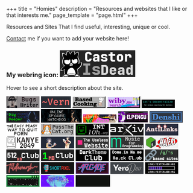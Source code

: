 +++
title = "Homies"
description = "Resources and websites that I like or that interests me."
page_template = "page.html"
+++

Resources and Sites That I find useful, interesting, unique or cool.

[Contact](/contact/) me if you want to add your website here!

<div class="webrings">
<h3>My webring icon: <img title="Castor - Just a regular everyday normal linux user." src="/assets/images/homies/castorisdead.gif" alt="castorisdead.xyz"></h3>
<p>Hover to see a short description about the site.</p>
<a href="https://bugswriter.com" target="_blank" rel="noopener nofollow noreferrer" title="Linux chad, programmer, and a youtuber from India."><img src="/assets/images/homies/bugswriter.png" alt="bugswriter.com"></a>
<a href="https://vern.cc" target="_blank" rel="noopener nofollow noreferrer" title="Non-commercial tilde focused on free software and services."><img src="/assets/images/homies/vern.png" alt="vern.cc"></a>
<a href="https://based.cooking" target="_blank" rel="noopener nofollow noreferrer" title="A simple cooking recipes website."><img src="/assets/images/homies/basedcooking.gif" alt="based.cooking"></a>
<a href="https://wiby.me" target="_blank" rel="noopener nofollow noreferrer" title="Search engine for older style/classic pages."><img src="/assets/images/homies/wiby.gif" target="_blank" rel="noopener nofollow noreferrer" alt="wiby.me"></a>
<a href="https://letsdecentralize.org" target="_blank" rel="noopener nofollow noreferrer" title="Website dedicated to methods of decentralized publishing on the web."><img src="/assets/images/homies/decentralize.png" alt="letsdecentralize.org"></a>
<a href="https://digdeeper.club" target="_blank" rel="noopener nofollow noreferrer" title="A comprehensive article guide to internet privacy, random blogs, reviews and many more."><img src="/assets/images/homies/digdipper.png" alt="digdeeper.club"></a>
<a href="https://spyware.neocities.org" target="_blank" rel="noopener nofollow noreferrer" title="Help to classify spyware in our everyday programs."><img src="/assets/images/homies/spywarewatchdog.png" alt="spyware.neocities.org"></a>
<a href="https://libertywitch.com" target="_blank" rel="noopener nofollow noreferrer" title="Another organic classic website that i find interesting."><img src="/assets/images/homies/libertywitch.png" alt="libertywitch.com"></a>
<a href="https://elpengu.com" target="_blank" rel="noopener nofollow noreferrer" title="The website is all about software freedom."><img src="/assets/images/homies/elpengu.png" alt="elpengu.com"></a>
<a href="https://denshi.org" target="_blank" rel="noopener nofollow noreferrer" title="Just another website that i find interesting."><img src="/assets/images/homies/denshi.png" alt="denshi.org"></a>
<a href="https://easypeasymethod.org" target="_blank" rel="noopener nofollow noreferrer" title="The easy peasy method to quit porn."><img src="/assets/images/homies/easypeasymethod.png" alt="easypeasymethod.org"></a>
<a href="https://pussthecat.org" target="_blank" rel="noopener nofollow noreferrer" title="Site that provides access to privacy focused open source services and video games servers on a non-profit basis."><img src="/assets/images/homies/pussthecat.png" alt="pussthecat.org"></a>
<a href="https://int10h.org/oldschool-pc-fonts/fontlist" target="_blank" rel="noopener nofollow noreferrer" title="The Ultimate Oldschool PC Font Pack."><img src="/assets/images/homies/int10h.png" alt="int10h.org"></a>
<a href="https://arxiv.org" target="_blank" rel="noopener nofollow noreferrer" title="Open access archive containing research papers."><img src="/assets/images/homies/arxiv.png" target="_blank" alt="arxiv.org"></a>
<a href="https://thecashewtrader.gitlab.io/braindump/antilinks" target="_blank" rel="noopener nofollow noreferrer" title="Better alternatives to popular spyware giants."><img src="/assets/images/homies/antilinks.png" target="_blank" alt="thecashewtrader.gitlab.io/braindump/antilinks"></a>
<a href="https://kanye2049.com" target="_blank" rel="noopener nofollow noreferrer" title="A retro computer interface full of hidden easter eggs and Kanye-related inside jokes with KANYE 2049 unique mashups."><img src="/assets/images/homies/kanye2049.png" target="_blank" alt="kanye2049.com"></a>
<a href="https://anime-girls-holding-programming-books.netlify.app" target="_blank" rel="noopener nofollow noreferrer" title="Anime Girls Holding Programming Books" target="_blank"><img src="/assets/images/homies/anime-girls-holding-programming-books.png" alt="anime-girls-holding-programming-books.netlify.app"></a>
<a href="https://theuselessweb.com" target="_blank" rel="noopener nofollow noreferrer" title="The Useless Web" target="_blank"><img src="/assets/images/homies/theuselessweb.png" alt="theuselessweb.com"></a>
<a href="https://musicforprogramming.net" target="_blank" rel="noopener nofollow noreferrer" title="Music For Programming" target="_blank"><img src="/assets/images/homies/musicforprogramming.png" alt="musicforprogramming.net"></a>
<a href="https://shellhaters.org" target="_blank" rel="noopener nofollow noreferrer" title="POSIX Shell and Utilities Quick Reference" target="_blank"><img src="/assets/images/homies/shellhaters.png" alt="shellhaters.org"></a>
<a href="https://512kb.club" target="_blank" rel="noopener nofollow noreferrer" title="The 512KB Club" target="_blank"><img src="/assets/images/homies/512kbclub.png" alt="512kb.club"></a>
<a href="https://1mb.club" target="_blank" rel="noopener nofollow noreferrer" title="1mb club" target="_blank"><img src="/assets/images/homies/1mbclub.png" alt="1mb.club"></a>
<a href="https://darktheme.club" target="_blank" rel="noopener nofollow noreferrer" title="The Darktheme Club" target="_blank"><img src="/assets/images/homies/darkthemeclub.png" alt="darktheme.club"></a>
<a href="https://namehack.club" target="_blank" rel="noopener nofollow noreferrer" title="Doma.in Na.me Ha.ck Cl.ub" target="_blank"><img src="/assets/images/homies/namehackclub.png" alt="namehack.club"></a>
<a href="https://based.coom.tech" target="_blank" rel="noopener nofollow noreferrer" title="Collection of awesome website urls." target="_blank"><img src="/assets/images/homies/based.png" alt="based.coom.tech"></a>
<a href="https://tildevarsh.in" target="_blank" rel="noopener nofollow noreferrer" title="Tildevarsh~" target="_blank"><img src="/assets/images/homies/tildevarshin.png" alt="tildevarsh.in"></a>
<a href="https://shortpixel.com" target="_blank" rel="noopener nofollow noreferrer" title="Compress and optimize images for web." target="_blank"><img src="/assets/images/homies/shortpixel.png" alt="shortpixel.com"></a>
<a href="https://articexploit.xyz:8443" target="_blank" rel="noopener nofollow noreferrer" title="One of the coolest websites."><img src="/assets/images/homies/thearcade.png" alt="articexploit.xyz:8443"></a>
<a href="https://yero.dev" target="_blank" rel="noopener nofollow noreferrer" title="Another simple and cool site I adore."><img src="/assets/images/homies/yerodev.png" alt="yero.dev"></a>
<a href="https://links.yesterweb.org" target="_blank" rel="noopener nofollow noreferrer" title="User-curated directory of interesting off-the-beaten path websites."><img src="/assets/images/homies/yesterlinks.png" alt="links.yesterweb.org"></a>
<a href="https://sadgrl.online" target="_blank" rel="noopener nofollow noreferrer" title="An organic website that I adore."><img src="/assets/images/homies/sadgrl.gif" alt="sadgrl.online"></a>
<a href="https://ratakor.com" target="_blank" rel="noopener nofollow noreferrer" title="Another cool looking Open source Nerd's website."><img src="/assets/images/homies/ratakor.gif" target="_blank" alt="ratakor.com"></a>
<a href="https://landchad.net" target="_blank" rel="noopener nofollow noreferrer" title="Start a website and build your own platform."><img src="/assets/images/homies/landchad.gif" target="_blank" alt="landchad.net"></a>
</div>